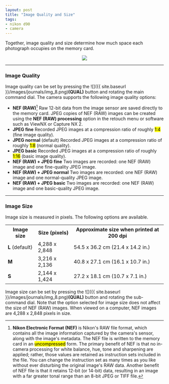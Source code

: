 ```yaml
---
layout: post
title: "Image Quality and Size"
tags:
- nikon d90
- camera
---
```


Together, image quality and size determine how much space each photograph occupies on the memory card.

<center>
	<img src="{{ site.baseurl }}/images/journals/img_1.png">
</center>

---

### Image Quality

Image quality can be set by pressing the ![]({{ site.baseurl }}/images/journals/img_8.png)__(QUAL)__ button and rotating the main command dial. The camera supports the following image quality options:

* __NEF (RAW)__[^nef] Raw 12-bit data from the image sensor are saved directly to the memory card. JPEG copies of NEF (RAW) images can be created using the __NEF (RAW) processing__ option in the retouch menu or software such as ViewNX or Capture NX 2.
* __JPEG fine__ Recorded JPEG images at a compression ratio of roughly <mark>1:4</mark> (fine image quality).
* __JPEG normal__ (default) Recorded JPEG images at a compression ratio of roughly <mark>1:8</mark> (normal quality).
* __JPEG basic__ Recorded JPEG images at a compression ratio of roughly <mark>1:16</mark> (basic image quality).
* __NEF (RAW) + JPEG fine__ Two images are recorded: one NEF (RAW) image and one fine-quality JPEG image.
* __NEF (RAW) + JPEG normal__ Two images are recorded: one NEF (RAW) image and one normal-quality JPEG image.
* __NEF (RAW) + JPEG basic__ Two images are recorded: one NEF (RAW) image and one basic-quality JPEG image.

---

### Image Size

Image size is measured in pixels. The following options are available.

<table class="center">
	<tr>
		<th>Image size</th>
		<th>Size (pixels)</th>
		<th>Approximate size when printed at 200 dpi</th>
	</tr>
	<tr>
		<td><strong>L</strong> (default)</td>
		<td>4,288 x 2,848</td>
		<td>54.5 x 36.2 cm (21.4 x 14.2 in.)</td>
	</tr>
	<tr>
		<td><strong>M</strong></td>
		<td>3,216 x 2,136</td>
		<td>40.8 x 27.1 cm (16.1 x 10.7 in.)</td>
	</tr>
	<tr>
		<td><strong>S</strong></td>
		<td>2,144 x 1,424</td>
		<td>27.2 x 18.1 cm (10.7 x 7.1 in.)</td>
	</tr>
</table>

Image size can be set by pressing the ![]({{ site.baseurl }}/images/journals/img_8.png)__(QUAL)__ button and rotating the sub-command dial. Note that the option selected for image size does not affect the size of NEF (RAW) images. When viewed on a computer, NEF images are 4,288 x 2,848 pixels in size.

[^nef]: __Nikon Electronic Format (NEF)__ is Nikon's RAW file format, which contains all the image information captured by the camera's sensor, along with the image's metadata. The NEF file is written to the memory card in an <mark>uncompressed</mark> form. The primary benefit of NEF is that no in-camera processing for white balance, hue, tone and sharpening are applied; rather, those values are retained as instruction sets included in the file. You can change the instruction set as many times as you like without ever disturbing the original image's RAW data. Another benefit of NEF file is that it retains 12-bit (or 14-bit) data, resulting in an image with a far greater tonal range than an 8-bit JPEG or TIFF file.

